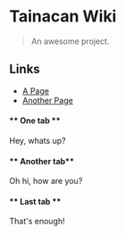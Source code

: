 # Tainacan Wiki

> An awesome project.

## Links

 - [A Page](sample-page.md)
 - [Another Page](sample-page-2.md)

<!-- tabs:start -->

#### ** One tab **

Hey, whats up?

#### **  Another tab**

Oh hi, how are you?

#### ** Last tab **

That's enough!

<!-- tabs:end -->
